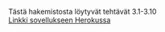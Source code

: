 Tästä hakemistosta löytyvät tehtävät 3.1-3.10  
[Linkki sovellukseen Herokussa](https://fullstack-puhelinluetteloapp.herokuapp.com/)
